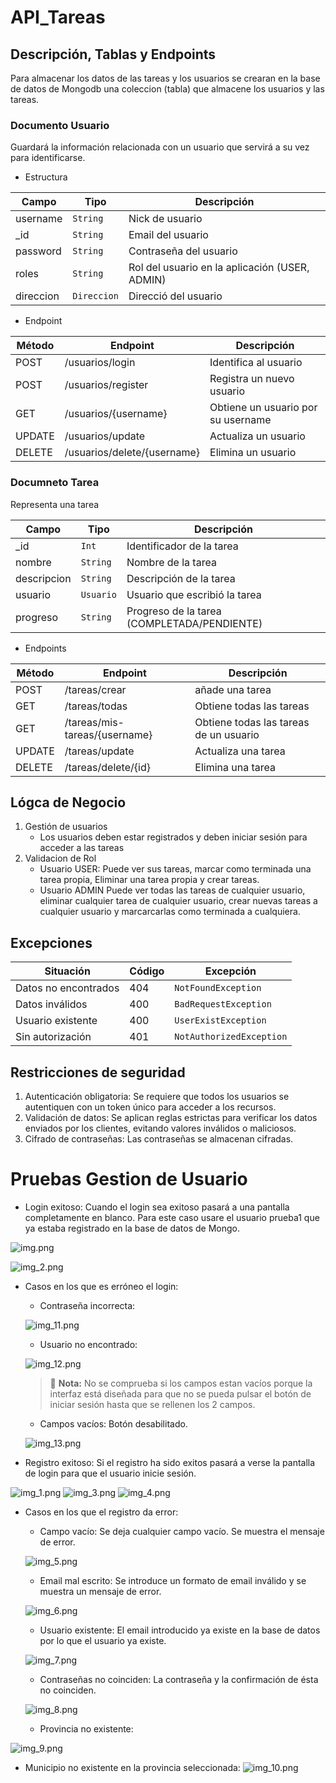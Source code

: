 # API_Tareas

## Descripción, Tablas y Endpoints
Para almacenar los datos de las tareas y los usuarios se crearan en la base de datos de Mongodb una coleccion (tabla) que almacene los usuarios y las tareas.

### Documento Usuario
Guardará la información relacionada con un usuario que servirá a su vez para identificarse.

- Estructura

| Campo     | Tipo      | Descripción                                  |
|-----------|-----------|----------------------------------------------|
| username  | `String`   | Nick de usuario                              |
| _id       | `String`   | Email del usuario                            |
| password  | `String`   | Contraseña del usuario                       |
| roles     | `String`   | Rol del usuario en la aplicación (USER, ADMIN) |
| direccion | `Direccion` | Direcció del usuario                         |

- Endpoint

| Método | Endpoint                    | Descripción                        |
|--------|-----------------------------|------------------------------------|
| POST   | /usuarios/login             | Identifica al usuario              |
| POST   | /usuarios/register          | Registra un nuevo usuario          |
| GET    | /usuarios/{username}        | Obtiene un usuario por su username |
| UPDATE | /usuarios/update            | Actualiza un usuario               |
| DELETE | /usuarios/delete/{username} | Elimina un usuario                 |


### Documneto Tarea
Representa una tarea

| Campo       | Tipo      | Descripción                                 |
|-------------|-----------|---------------------------------------------|
| _id         | `Int`     | Identificador de la tarea                   |
| nombre      | `String`  | Nombre de la tarea                          |
| descripcion | `String`  | Descripción de la tarea                     |
| usuario     | `Usuario` | Usuario que escribió la tarea               |
| progreso    | `String`  | Progreso de la tarea (COMPLETADA/PENDIENTE) |

- Endpoints


| Método | Endpoint                      | Descripción                            |
|--------|-------------------------------|----------------------------------------|
| POST   | /tareas/crear                 | añade una tarea                        |
| GET    | /tareas/todas                 | Obtiene todas las tareas               |
| GET    | /tareas/mis-tareas/{username} | Obtiene todas las tareas de un usuario |
| UPDATE | /tareas/update                | Actualiza una tarea                    |
| DELETE | /tareas/delete/{id}           | Elimina una tarea                      |

## Lógca de Negocio
1. Gestión de usuarios
   - Los usuarios deben estar registrados y deben iniciar sesión para acceder a las tareas
2. Validacion de Rol
   - Usuario USER: Puede ver sus tareas, marcar como terminada una tarea propia, Eliminar una tarea propia y crear tareas.
   - Usuario ADMIN Puede ver todas las tareas de cualquier usuario, eliminar cualquier tarea de cualquier usuario, crear nuevas tareas a cualquier usuario y marcarcarlas como terminada a cualquiera.


## Excepciones

| Situación            | Código | Excepción            |
|----------------------|--------|----------------------|
| Datos no encontrados | 404    | `NotFoundException`  |
| Datos inválidos      | 400    | `BadRequestException` |
| Usuario existente    | 400    | `UserExistException` |
| Sin autorización     | 401    | `NotAuthorizedException` |

## Restricciones de seguridad
1. Autenticación obligatoria:
   Se requiere que todos los usuarios se autentiquen con un token único para acceder a los recursos.
2. Validación de datos:
   Se aplican reglas estrictas para verificar los datos enviados por los clientes, evitando valores inválidos o maliciosos.
3. Cifrado de contraseñas:
   Las contraseñas se almacenan cifradas.

# Pruebas Gestion de Usuario

- Login exitoso: Cuando el login sea exitoso pasará a una pantalla completamente en blanco. Para
este caso usare el usuario prueba1 que ya estaba registrado en la base de datos de Mongo.

![img.png](src%2Fmain%2Fresources%2Fcapturas%2Fimg.png)

![img_2.png](src%2Fmain%2Fresources%2Fcapturas%2Fimg_2.png)


- Casos en los que es erróneo el login:
    
  - Contraseña incorrecta:
  
  ![img_11.png](src%2Fmain%2Fresources%2Fcapturas%2Fimg_11.png)

  - Usuario no encontrado:
  
  ![img_12.png](src%2Fmain%2Fresources%2Fcapturas%2Fimg_12.png)

    > 📝 **Nota:** No se comprueba si los campos estan vacíos porque la interfaz está diseñada para que no se pueda pulsar el botón de iniciar sesión hasta que se rellenen los 2 campos.
  
    - Campos vacíos: Botón desabilitado.
  
  ![img_13.png](src%2Fmain%2Fresources%2Fcapturas%2Fimg_13.png)

- Registro exitoso: Si el registro ha sido exitos pasará a verse la pantalla de login para que el usuario inicie sesión.

![img_1.png](src%2Fmain%2Fresources%2Fcapturas%2Fimg_1.png)
![img_3.png](src%2Fmain%2Fresources%2Fcapturas%2Fimg_3.png)
![img_4.png](src%2Fmain%2Fresources%2Fcapturas%2Fimg_4.png)

- Casos en los que el registro da error:
  - Campo vacío: Se deja cualquier campo vacío. Se muestra el mensaje de error.
  
  ![img_5.png](src%2Fmain%2Fresources%2Fcapturas%2Fimg_5.png)

  - Email mal escrito: Se introduce un formato de email inválido y se muestra un mensaje de error.
  
  ![img_6.png](src%2Fmain%2Fresources%2Fcapturas%2Fimg_6.png)

  - Usuario existente: El email introducido ya existe en la base de datos por lo que el usuario ya existe.
  
  ![img_7.png](src%2Fmain%2Fresources%2Fcapturas%2Fimg_7.png)

  - Contraseñas no coinciden: La contraseña y la confirmación de ésta no coinciden.
  
  ![img_8.png](src%2Fmain%2Fresources%2Fcapturas%2Fimg_8.png)

  - Provincia no existente:
  
![img_9.png](src%2Fmain%2Fresources%2Fcapturas%2Fimg_9.png)
  - Municipio no existente en la provincia seleccionada:
  ![img_10.png](src%2Fmain%2Fresources%2Fcapturas%2Fimg_10.png)





